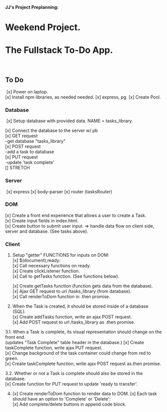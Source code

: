 **JJ's Project Preplanning:**

# Weekend Project.
# The Fullstack To-Do App. 
​
## To Do
​
[x] Power on laptop.   
[x] Install npm libraries, as needed needed. 
    [x] express, pg. 
[x] Create Pool. 
​
### Database
​
[x] Setup database with provided data. NAME = tasks_library.  
     
[x] Connect the database to the server w/ pb  
    [x] GET request  
            -get database "tasks_library"  
    [x] POST request  
            -add a task to database  
    [x] PUT request  
            -update 'task complete'   
    [] STRETCH 
​
### Server
​
[x]  express
[x]  body-parser
[x]  router (tasksRouter)


### DOM
[x] Create a front end experience that allows a user to create a Task.  
    [x] Create input fields in index.html.  
    [x] Create button to submit user input.
        => handle data flow on client side, server and database. (See tasks above). 


### Client
1. Setup "getter" FUNCTIONS for inputs on DOM:  
    [x] $(document),ready:  
        [x] Call necessary functions on ready.  
            [x] Create clickListener function.  
            [x] Call to getTasks function. (See functions below).  

    [x] Create getTasks function (function gets data from the database).   
        [x] Ajax GET request to url /tasks_library (from database).    
        [x] Call renderToDom function in .then promise.    

2. When the Task is created, it should be stored inside of a database (SQL).    
    [x] Create addTasks function, write an ajax POST request.  
        [x] Add POST request to url /tasks_library as .then promise.  

3.1. When a Task is complete, its visual representation should change on the front end.  
    (updates "Task Complete" table header in the database.)
    [x] Create taskComplete function, write ajax PUT request.  
        [x] Change background of the task container could change from red to green.  
        [x] Create taskComplete function, write ajax POST request as.then promise.  

3.2. Whether or not a Task is complete should also be stored in the database.  
    [x] Create function for PUT request to update 'ready to transfer'.   

4. [x] Create renderToDom function to render data to DOM.
    [x] Each task should have an option to 'Complete' or 'Delete':  
        [x] Add complete/delete buttons in append code block.   
        



